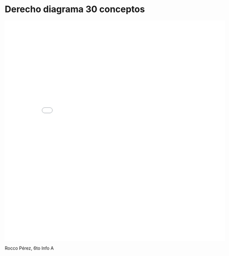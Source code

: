 
# Derecho diagrama 30 conceptos

<embed src=" /assets/pdf/derechoDiagrama.pdf" type="application/pdf" width="700px" height="700px">

Rocco Pérez, 6to Info A
